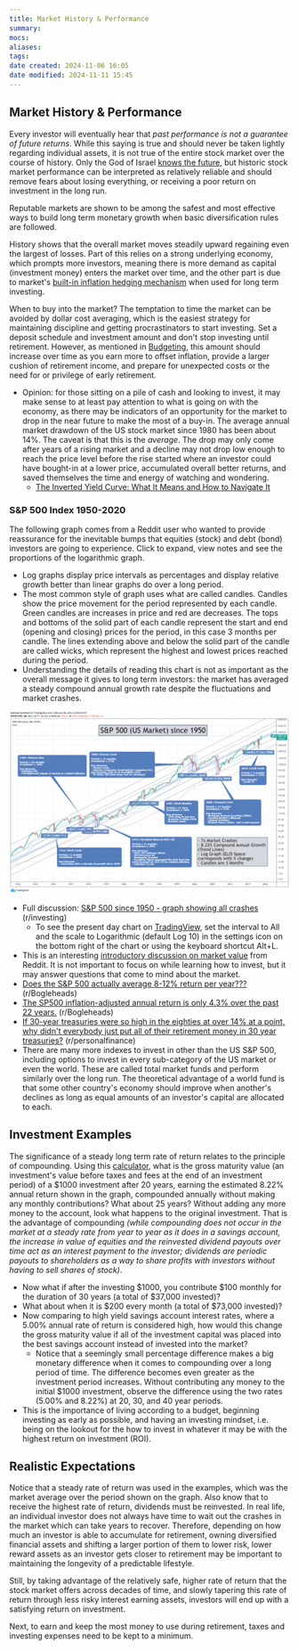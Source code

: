 ```yaml
---
title: Market History & Performance
summary: 
mocs: 
aliases: 
tags: 
date created: 2024-11-06 16:05
date modified: 2024-11-11 15:45
---
```

## Market History & Performance
Every investor will eventually hear that *past performance is not a guarantee of future returns*. While this saying is true and should never be taken lightly regarding individual assets, it is not true of the entire stock market over the course of history. Only the God of Israel [knows the future](https://israelmyglory.org/article/modern-israel-in-biblical-prophecy/), but historic stock market performance can be interpreted as relatively reliable and should remove fears about losing everything, or receiving a poor return on investment in the long run.

Reputable markets are shown to be among the safest and most effective ways to build long term monetary growth when basic diversification rules are followed.

History shows that the overall market moves steadily upward regaining even the largest of losses. Part of this relies on a strong underlying economy, which prompts more investors, meaning there is more demand as capital (investment money) enters the market over time, and the other part is due to market's [built-in inflation hedging mechanism](https://www.google.com/search?q=morningstar+why+stocks+are+good+inflation+hedges&source=hp&iflsig=AL9hbdgAAAAAZ2fUho9CIrfV5bhsU5261BPaRS9FBcHi&uact=5&oq=morningstar+why+stocks+are+good+inflation+hedges) when used for long term investing.

When to buy into the market? The temptation to time the market can be avoided by dollar cost averaging<!-- #update_with_instant_preview -->, which is the easiest strategy for maintaining discipline and getting procrastinators to start investing. Set a deposit schedule and investment amount and don't stop investing until retirement. However, as mentioned in [Budgeting](budgeting.md)<!-- #internal_link -->, this amount should increase over time as you earn more to offset inflation, provide a larger cushion of retirement income, and prepare for unexpected costs or the need for or privilege of early retirement.

- Opinion: for those sitting on a pile of cash and looking to invest, it may make sense to at least pay attention to what is going on with the economy, as there may be indicators of an opportunity for the market to drop in the near future to make the most of a buy-in. The average annual market drawdown of the US stock market since 1980 has been about 14%. The caveat is that this is the *average*. The drop may only come after years of a rising market and a decline may not drop low enough to reach the price level before the rise started where an investor could have bought-in at a lower price, accumulated overall better returns, and saved themselves the time and energy of watching and wondering.
	- [The Inverted Yield Curve: What It Means and How to Navigate It](https://get.ycharts.com/resources/blog/inverted-yield-curve-what-it-means-and-how-to-navigate-it/)
### S&P 500 Index 1950-2020
The following graph comes from a Reddit user who wanted to provide reassurance for the inevitable bumps that equities (stock) and debt (bond) investors are going to experience. Click to expand, view notes and see the proportions of the logarithmic graph.

- Log graphs display price intervals as percentages and display relative growth better than linear graphs do over a long period.
- The most common style of graph uses what are called candles. Candles show the price movement for the period represented by each candle. Green candles are increases in price and red are decreases. The tops and bottoms of the solid part of each candle represent the start and end (opening and closing) prices for the period, in this case 3 months per candle. The lines extending above and below the solid part of the candle are called wicks, which represent the highest and lowest prices reached during the period.
- Understanding the details of reading this chart is not as important as the overall message it gives to long term investors: the market has averaged a steady compound annual growth rate despite the fluctuations and market crashes.

![](img/s&p500-history.png)

- Full discussion: [S&P 500 since 1950 - graph showing all crashes](https://www.reddit.com/r/investing/comments/lujnvo/sp_500_since_1950_graph_showing_all_crashes/?rdt=61105) (r/investing)
	- To see the present day chart on [TradingView](https://www.tradingview.com/chart/?symbol=SP%3ASPX), set the interval to All and the scale to Logarithmic (default Log 10) in the settings icon on the bottom right of the chart or using the keyboard shortcut Alt+L.
- This is an interesting [introductory discussion on market value](https://www.reddit.com/r/investing/comments/15mqzsv/the_reason_why_the_stock_market_always_is_over/) from Reddit. It is not important to focus on while learning how to invest, but it may answer questions that come to mind about the market.
- [Does the S&P 500 actually average 8-12% return per year???](https://www.reddit.com/r/Bogleheads/comments/1cncyp3/does_the_sp_500_actually_average_812_return_per/) (r/Bogleheads)
- [The SP500 inflation-adjusted annual return is only 4.3% over the past 22 years.](https://www.reddit.com/r/Bogleheads/comments/uztn8x/the_sp500_inflationadjusted_annual_return_is_only/) (r/Bogleheads)
- [If 30-year treasuries were so high in the eighties at over 14% at a point, why didn't everybody just put all of their retirement money in 30 year treasuries?](https://www.reddit.com/r/personalfinance/comments/15s267u/if_30year_treasuries_were_so_high_in_the_eighties/) (r/personalfinance)
- There are many more indexes to invest in other than the US S&P 500, including options to invest in every sub-category of the US market or even the world. These are called total market funds and perform similarly over the long run. The theoretical advantage of a world fund is that some other country's economy should improve when another's declines as long as equal amounts of an investor's capital are allocated to each.
## Investment Examples
The significance of a steady long term rate of return relates to the principle of compounding. Using this [calculator](https://www.nerdwallet.com/calculator/investment-calculator), what is the gross maturity value (an investment's value before taxes and fees at the end of an investment period) of a $1000 investment after 20 years, earning the estimated 8.22% annual return shown in the graph, compounded annually without making any monthly contributions? What about 25 years? Without adding any more money to the account, look what happens to the original investment. That is the advantage of compounding *(while compounding does not occur in the market at a steady rate from year to year as it does in a savings account, the increase in value of equities and the reinvested dividend payouts over time act as an interest payment to the investor; dividends are periodic payouts to shareholders as a way to share profits with investors without having to sell shares of stock)*.

- Now what if after the investing $1000, you contribute $100 monthly for the duration of 30 years (a total of $37,000 invested)?
- What about when it is $200 every month (a total of $73,000 invested)?
- Now comparing to high yield savings account interest rates, where a 5.00% annual rate of return is considered high, how would this change the gross maturity value if all of the investment capital was placed into the best savings account instead of invested into the market?
	- Notice that a seemingly small percentage difference makes a big monetary difference when it comes to compounding over a long period of time. The difference becomes even greater as the investment period increases. Without contributing any money to the initial $1000 investment, observe the difference using the two rates (5.00% and 8.22%) at 20, 30, and 40 year periods.
- This is the importance of living according to a budget, beginning investing as early as possible, and having an investing mindset, i.e. being on the lookout for the how to invest in whatever it may be with the highest return on investment (ROI).
## Realistic Expectations
Notice that a steady rate of return was used in the examples, which was the market average over the period shown on the graph. Also know that to receive the highest rate of return, dividends must be reinvested. In real life, an individual investor does not always have time to wait out the crashes in the market which can take years to recover. Therefore, depending on how much an investor is able to accumulate for retirement, owning diversified financial assets and shifting a larger portion of them to lower risk, lower reward assets as an investor gets closer to retirement may be important to maintaining the longevity of a predictable lifestyle.

Still, by taking advantage of the relatively safe, higher rate of return that the stock market offers across decades of time, and slowly tapering this rate of return through less risky interest earning assets, investors will end up with a satisfying return on investment.

Next, to earn and keep the most money to use during retirement, taxes and investing expenses need to be kept to a minimum.
